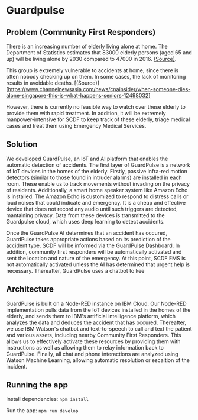 # Guardpulse

## Problem (Community First Responders)

There is an increasing number of elderly living alone at home. The Department of Statistics estimates that 83000 elderly persons (aged 65 and up) will be living alone by 2030 compared to 47000 in 2016. [(Source)](https://www.todayonline.com/voices/more-seniors-living-alone-knowing-and-caring-our-neighbours-should-be-norm).

This group is extremely vulnerable to accidents at home, since there is often nobody checking up on them. In some cases, the lack of monitoring results in avoidable deaths. [(Source)][https://www.channelnewsasia.com/news/cnainsider/when-someone-dies-alone-singapore-this-is-what-happens-seniors-12498032]

However, there is currently no feasible way to watch over these elderly to provide them with rapid treatment. In addition, it will be extremely manpower-intensive for SCDF to keep track of these elderly, triage medical cases and treat them using Emergency Medical Services.

## Solution

We developed GuardPulse, an IoT and AI platform that enables the automatic detection of accidents. The first layer of GuardPulse is a network of IoT devices in the homes of the elderly. Firstly, passive infra-red motion detectors (similar to those found in intruder alarms) are installed in each room. These enable us to track movements without invading on the privacy of residents. Additionally, a smart home speaker system like Amazon Echo is installed. The Amazon Echo is customized to respond to distress calls or loud noises that could indicate and emergency. It is a cheap and effective device that does not record any audio until such triggers are detected, mantaining privacy.  Data from these devices is transmitted to the Guardpulse cloud, which uses deep learning to detect accidents.

Once the GuardPulse AI determines that an accident has occured, GuardPulse takes appropriate actions based on its prediction of the accident type. SCDF will be informed via the GuardPulse Dashboard. In addition, community first responders will be automatically activated and sent the location and nature of the emergency. At this point, SCDF EMS is not automatically activated unless the AI has determined that urgent help is necessary. Thereafter, GuardPulse uses a chatbot to kee

## Architecture

GuardPulse is built on a Node-RED instance on IBM Cloud. Our Node-RED implementation pulls data from the IoT devices installed in the homes of the elderly, and sends them to IBM's artificial intelligence platform, which analyzes the data and deduces the accident that has occured. Thereafter, we use IBM Watson's chatbot and text-to-speech to call and text the patient and various assets, including nearby Community First Responders. This allows us to effectively activate these resources by providing them with instructions as well as allowing them to relay information back to GuardPulse. Finally, all chat and phone interactions are analyzed using Watson Machine Learning, allowing automatic resolution or escaltion of the incident. 


## Running the app

Install dependencies:
`npm install`

Run the app:
`npm run develop`
